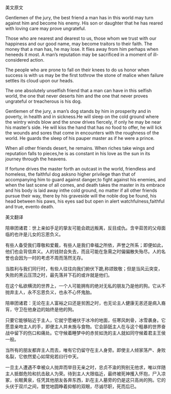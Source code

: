 美文原文

Gentlemen of the jury, the best friend a man has in this world may turn against him and become his enemy. His son or daughter that he has reared with loving care may prove ungrateful.

Those who are nearest and dearest to us, those whom we trust with our happiness and our good name, may become traitors to their faith. The money that a man has, he may lose. It flies away from him perhaps when heneeds it most. A man’s reputation may be sacrificed in a moment of ill-considered action.

The people who are prone to fall on their knees to do us honor when success is with us may be the first tothrow the stone of malice when failure settles its cloud upon our heads.

The one absolutely unselfish friend that a man can have in this selfish world, the one that never deserts him and the one that never proves ungrateful or treacherous is his dog.

Gentlemen of the jury, a man’s dog stands by him in prosperity and in poverty, in health and in sickness.He will sleep on the cold ground where the wintry winds blow and the snow drives fiercely, if only he may be near his master’s side. He will kiss the hand that has no food to offer, he will lick the wounds and sores that come in encounters with the roughness of the world. He guards the sleep of his pauper master as if he were a prince.

When all other friends desert, he remains. When riches take wings and reputation falls to pieces,he is as constant in his love as the sun in its journey through the heavens.

If fortune drives the master forth an outcast in the world, friendless and homeless, the faithful dog asksno higher privilege than that of accompanying him to guard against danger,to fight against his enemies, and when the last scene of all comes, and death takes the master in its embrace and his body is laid away inthe cold ground, no matter if all other friends pursue their way, there by his graveside will the noble dog be found, his head between his paws, his eyes sad but open in alert watchfulness,faithful and true, evento death. 



美文翻译

陪审团诸君：世上亲如手足的挚友可能会疏远叛离，反目成仇。含辛茹苦的父母面临的也许是儿女的忘恩负义。

有些人备受我们尊敬和爱戴，有些人是我们幸福之所依，声誉之所系；即便如此，他们也会背信弃义。人的钱财会失去，而且可能在急需之时偏偏散失殆尽。人的名誉也会因为一时的考虑不周而荡然无存。

当胜利与我们同行时，有些人往往向我们俯伏下跪,称颂致敬；但是当风云突变，失败的黑云压顶之时，最先落并下石的或许就是他们。

在这个私欲横流的世界上，一个人可能拥有的绝对无私的朋友乃是他的狗。它从不抛弃主人，永不忘恩负义，也永不心怀鬼胎。

陪审团诸君：无论在主人富裕之曰还是贫困之时，也无论主人健康无恙还是病入裔肓，守卫在他身边的始终是他的狗。

只要它能够貼近于主人，它就宁愿蜷伏于冰冷的地面，任寒风刺骨，冰雪袭身。它愿意亲吻主人的手，即便主人并未施与食物。它会舔舐主人在与这个粗暴的世界奋战中留下的伤口和痛处。它守候着睡梦中的赤贫如洗的主人就如同守候着君主王侯一般。

当所有的朋友都弃主人而去，唯有它仍留守在主人身旁。即使主人倾家荡产、身败名裂，它依然爱心如常宛若曰行中天。

一旦主人遭遇不幸被众人抛弃而举目无亲之时，忠贞不渝的狗别无他求，唯以伴随主人抵御危险和抗击敌人为荣。待到主人大限临近，最终被死神擭入怀抱，尸入凉冢，长眠黄泉，任凭其他朋友各奔东西，趴在主人墓旁的仍是这只高尚的狗。它的头伏于双爪之间，瞀觉地圆睁着抑郁的双眼，尽诚尽职，死而后已。 

